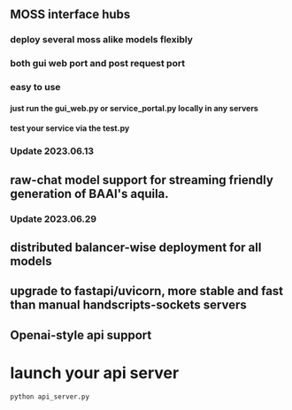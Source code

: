 ## MOSS interface hubs
### deploy several moss alike models flexibly
### both gui web port and post request port
### easy to use
#### just run the gui_web.py or service_portal.py locally in any servers
#### test your service via the test.py


### Update 2023.06.13
## raw-chat model support for streaming friendly generation of BAAI's aquila.


### Update 2023.06.29
## distributed balancer-wise deployment for all models
## upgrade to fastapi/uvicorn, more stable and fast than manual handscripts-sockets servers
## Openai-style api support

# launch your api server
`python api_server.py`

